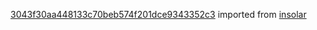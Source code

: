 [3043f30aa448133c70beb574f201dce9343352c3](https://github.com/insolar/insolar/commit/3043f30aa448133c70beb574f201dce9343352c3) imported from [insolar](https://github.com/insolar/insolar)
